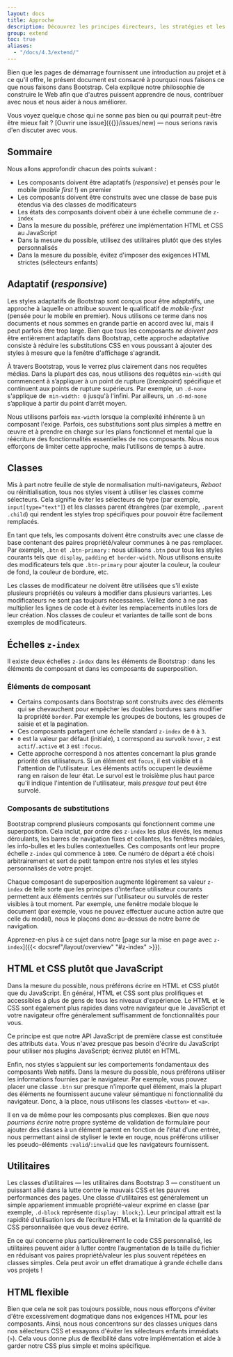 ```yaml
---
layout: docs
title: Approche
description: Découvrez les principes directeurs, les stratégies et les techniques utilisés pour créer et gérer Bootstrap afin que vous puissiez plus facilement le personnaliser et l'étendre vous-même.
group: extend
toc: true
aliases:
  - "/docs/4.3/extend/"
---
```


Bien que les pages de démarrage fournissent une introduction au projet et à ce qu'il offre, le présent document est consacré à pourquoi nous faisons ce que nous faisons dans Bootstrap. Cela explique notre philosophie de construire le Web afin que d'autres puissent apprendre de nous, contribuer avec nous et nous aider à nous améliorer.

Vous voyez quelque chose qui ne sonne pas bien ou qui pourrait peut-être être mieux fait ? [Ouvrir une issue]({{<param repo>}}/issues/new)
— nous serions ravis d'en discuter avec vous.

## Sommaire

Nous allons approfondir chacun des points suivant :

- Les composants doivent être adaptatifs (_responsive_) et pensés pour le mobile (_mobile first_ !) en premier
- Les composants doivent être construits avec une classe de base puis étendus via des classes de modificateurs
- Les états des composants doivent obéir à une échelle commune de `z-index`
- Dans la mesure du possible, préférez une implémentation HTML et CSS au JavaScript
- Dans la mesure du possible, utilisez des utilitaires plutôt que des styles personnalisés
- Dans la mesure du possible, évitez d'imposer des exigences HTML strictes (sélecteurs enfants)

## Adaptatif (_responsive_)

Les styles adaptatifs de Bootstrap sont conçus pour être adaptatifs, une approche à laquelle on attribue souvent le qualificatif de _mobile-first_ (pensée pour le mobile en premier). Nous utilisons ce terme dans nos documents et nous sommes en grande partie en accord avec lui, mais il peut parfois être trop large. Bien que tous les composants _ne doivent pas_ être entièrement adaptatifs dans Bootstrap, cette approche adaptative consiste à réduire les substitutions CSS en vous poussant à ajouter des styles à mesure que la fenêtre d'affichage s'agrandit.

À travers Bootstrap, vous le verrez plus clairement dans nos requêtes médias. Dans la plupart des cas, nous utilisons des requêtes `min-width` qui commencent à s’appliquer à un point de rupture (_breakpoint_) spécifique et continuent aux points de rupture supérieurs. Par exemple, un `.d-none` s'applique de` min-width: 0` jusqu'à l'infini. Par ailleurs, un `.d-md-none` s’applique à partir du point d’arrêt moyen.

Nous utilisons parfois `max-width` lorsque la complexité inhérente à un composant l'exige. Parfois, ces substitutions sont plus simples à mettre en œuvre et à prendre en charge sur les plans fonctionnel et mental que la réécriture des fonctionnalités essentielles de nos composants. Nous nous efforçons de limiter cette approche, mais l’utilisons de temps à autre.

## Classes

Mis à part notre feuille de style de normalisation multi-navigateurs, _Reboot_ ou réinitialisation, tous nos styles visent à utiliser les classes comme sélecteurs. Cela signifie éviter les sélecteurs de type (par exemple, `input[type="text"]`) et les classes parent étrangères (par exemple, `.parent .child`) qui rendent les styles trop spécifiques pour pouvoir être facilement remplacés.

En tant que tels, les composants doivent être construits avec une classe de base contenant des paires propriété/valeur communes à ne pas remplacer. Par exemple, `.btn` et` .btn-primary` : nous utilisons `.btn` pour tous les styles courants tels que` display`, `padding` et` border-width`. Nous utilisons ensuite des modificateurs tels que `.btn-primary` pour ajouter la couleur, la couleur de fond, la couleur de bordure, etc.

Les classes de modificateur ne doivent être utilisées que s'il existe plusieurs propriétés ou valeurs à modifier dans plusieurs variantes. Les modificateurs ne sont pas toujours nécessaires. Veillez donc à ne pas multiplier les lignes de code et à éviter les remplacements inutiles lors de leur création. Nos classes de couleur et variantes de taille sont de bons exemples de modificateurs.

## Échelles `z-index`

Il existe deux échelles `z-index` dans les éléments de Bootstrap : dans les éléments de composant et dans les composants de superposition.

### Éléments de composant

- Certains composants dans Bootstrap sont construits avec des éléments qui se chevauchent pour empêcher les doubles bordures sans modifier la propriété `border`. Par exemple les groupes de boutons, les groupes de saisie et et la pagination.
- Ces composants partagent une échelle standard `z-index` de `0` à `3`.
- `0` est la valeur par défaut (initiale), `1` correspond au survolk `hover`, `2` est `actif`/`.active` et `3` est `:focus`.
- Cette approche correspond à nos attentes concernant la plus grande priorité des utilisateurs. Si un élément est `focus`, il est visible et à l'attention de l'utilisateur. Les éléments actifs occupent le deuxième rang en raison de leur état. Le survol est le troisième plus haut parce qu'il indique l'intention de l'utilisateur, mais _presque tout_ peut être survolé.

### Composants de substitutions

Bootstrap comprend plusieurs composants qui fonctionnent comme une superposition. Cela inclut, par ordre des `z-index` les plus élevés, les menus déroulants, les barres de navigation fixes et collantes, les fenêtres modales, les info-bulles et les bulles contextuelles. Ces composants ont leur propre échelle `z-index` qui commence à `1000`. Ce numéro de départ a été choisi arbitrairement et sert de petit tampon entre nos styles et les styles personnalisés de votre projet.

Chaque composant de superposition augmente légèrement sa valeur `z-index` de telle sorte que les principes d'interface utilisateur courants permettent aux éléments centrés sur l'utilisateur ou survolés de rester visibles à tout moment. Par exemple, une fenêtre modale bloque le document (par exemple, vous ne pouvez effectuer aucune action autre que celle du modal), nous le plaçons donc au-dessus de notre barre de navigation.

Apprenez-en plus à ce sujet dans notre [page sur la mise en page avec `z-index`]({{< docsref"/layout/overview" "#z-index" >}}).

## HTML et CSS plutôt que JavaScript

Dans la mesure du possible, nous préférons écrire en HTML et CSS plutôt que du JavaScript. En général, HTML et CSS sont plus prolifiques et accessibles à plus de gens de tous les niveaux d'expérience. Le HTML et le CSS sont également plus rapides dans votre navigateur que le JavaScript et votre navigateur offre généralement suffisamment de fonctionnalités pour vous.

Ce principe est que notre API JavaScript de première classe est constituée des attributs `data`. Vous n'avez presque pas besoin d'écrire du JavaScript pour utiliser nos plugins JavaScript; écrivez plutôt en HTML.

Enfin, nos styles s’appuient sur les comportements fondamentaux des composants Web natifs. Dans la mesure du possible, nous préférons utiliser les informations fournies par le navigateur. Par exemple, vous pouvez placer une classe `.btn` sur presque n'importe quel élément, mais la plupart des éléments ne fournissent aucune valeur sémantique ni fonctionnalité du navigateur. Donc, à la place, nous utilisons les classes `<button>` et `<a>`.

Il en va de même pour les composants plus complexes. Bien que _nous pourrions écrire_ notre propre système de validation de formulaire pour ajouter des classes à un élément parent en fonction de l'état d'une entrée, nous permettant ainsi de styliser le texte en rouge, nous préférons utiliser les pseudo-éléments `:valid`/`:invalid` que les navigateurs fournissent.

## Utilitaires

Les classes d’utilitaires — les utilitaires dans Bootstrap 3 — constituent un puissant allié dans la lutte contre le mauvais CSS et les pauvres performances des pages. Une classe d'utilitaires est généralement un simple appariement immuable propriété-valeur exprimé en classe (par exemple, `.d-block` représente `display: block;`). Leur principal attrait est la rapidité d’utilisation lors de l’écriture HTML et la limitation de la quantité de CSS personnalisée que vous devez écrire.

En ce qui concerne plus particulièrement le code CSS personnalisé, les utilitaires peuvent aider à lutter contre l’augmentation de la taille du fichier en réduisant vos paires propriété/valeur les plus souvent répétées en classes simples. Cela peut avoir un effet dramatique à grande échelle dans vos projets !

## HTML flexible

Bien que cela ne soit pas toujours possible, nous nous efforçons d'éviter d'être excessivement dogmatique dans nos exigences HTML pour les composants. Ainsi, nous nous concentrons sur des classes uniques dans nos sélecteurs CSS et essayons d'éviter les sélecteurs enfants immédiats (`>`). Cela vous donne plus de flexibilité dans votre implémentation et aide à garder notre CSS plus simple et moins spécifique.
